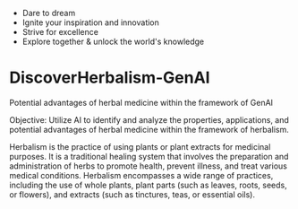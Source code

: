 - Dare to dream 
- Ignite your inspiration and innovation
- Strive for excellence
- Explore together & unlock the world's knowledge

# DiscoverHerbalism-GenAI
Potential advantages of herbal medicine within the framework of GenAI

Objective: Utilize AI to identify and analyze the properties, applications, and potential advantages of herbal medicine within the framework of herbalism.

Herbalism is the practice of using plants or plant extracts for medicinal purposes. It is a traditional healing system that involves the preparation and administration of herbs to promote health, prevent illness, and treat various medical conditions. Herbalism encompasses a wide range of practices, including the use of whole plants, plant parts (such as leaves, roots, seeds, or flowers), and extracts (such as tinctures, teas, or essential oils).
